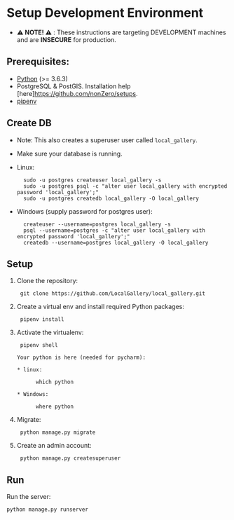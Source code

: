 # Setup Development Environment
* **⚠ NOTE! ⚠** : These instructions are targeting DEVELOPMENT machines and are **INSECURE** for production.

## Prerequisites:

* [Python](https://www.python.org/downloads/) (>= 3.6.3)
* PostgreSQL & PostGIS. Installation help [here]<https://github.com/nonZero/setups>.
* [pipenv](https://docs.pipenv.org/)

## Create DB
* Note:  This also creates a superuser user called `local_gallery`.
* Make sure your database is running.
* Linux:

        sudo -u postgres createuser local_gallery -s
        sudo -u postgres psql -c "alter user local_gallery with encrypted password 'local_gallery';"
        sudo -u postgres createdb local_gallery -O local_gallery

* Windows (supply password for postgres user):

        createuser --username=postgres local_gallery -s
        psql --username=postgres -c "alter user local_gallery with encrypted password 'local_gallery';"
        createdb --username=postgres local_gallery -O local_gallery

## Setup

1. Clone the repository:

        git clone https://github.com/LocalGallery/local_gallery.git

2. Create a virtual env and install required Python packages:

        pipenv install

3. Activate the virtualenv:

        pipenv shell

       Your python is here (needed for pycharm):

       * linux:

             which python

       * Windows:

             where python


4. Migrate:

        python manage.py migrate

5. Create an admin account:

        python manage.py createsuperuser

## Run

Run the server:

    python manage.py runserver
